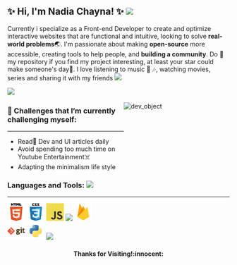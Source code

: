 <!-- Greeting -->
<h2>✨ Hi, I'm Nadia Chayna! ✨ <img src="https://media.giphy.com/media/mGcNjsfWAjY5AEZNw6/giphy.gif" width="50"></h2>

<!--Introduction -->
Currently i specialize as a Front-end Developer to create and optimize interactive websites that are functional and intuitive, looking to solve **real-world problems**:earth_asia:. I'm passionate about making **open-source** more accessible, creating tools to help people, and **building a community**. Do :star2: my repository if you find my project interesting, at least your star could make someone's day:pray:. I love listening to music :heartbeat: :notes:, watching movies, series and sharing it with my friends <img height ="20" src= "https://camo.githubusercontent.com/6ba7b982e69849c28d40e15131d5557cd65455a6/68747470733a2f2f6d656469612e67697068792e636f6d2f6d656469612f4c6e516a7057614f4e386e68723231764e572f67697068792e676966" />
<br>

<!-- Profile View Count -->
![](https://komarev.com/ghpvc/?username=nadiachayna&&style=flat)


<!-- Working GIF -->
<img src="https://pa1.narvii.com/6580/8098c6e9207376889eeb0532d9f5a0723c4d73f5_hq.gif" alt="dev_object" align="right" width="240" height="170" />

### 🌱 Challenges that I’m currently challenging myself:
---
* Read:newspaper: Dev and UI articles daily 
* Avoid spending too much time on Youtube Entertainment:skull_and_crossbones:
* Adapting the minimalism life style

 ### Languages and Tools: <img src="https://media.giphy.com/media/WUlplcMpOCEmTGBtBW/giphy.gif" width="30">
 ---
 <!-- icons -->
<code><a href = "https://developer.mozilla.org/en-US/docs/Web/Guide/HTML/HTML5"><img height="40" src="https://raw.githubusercontent.com/github/explore/80688e429a7d4ef2fca1e82350fe8e3517d3494d/topics/html/html.png"></a></code>
<code><a href = "https://developer.mozilla.org/en-US/docs/Archive/CSS3"><img height="40" src="https://raw.githubusercontent.com/github/explore/80688e429a7d4ef2fca1e82350fe8e3517d3494d/topics/css/css.png"></a></code>
<code><a href = "https://developer.mozilla.org/en-US/docs/Web/JavaScript"><img height="40" src="https://raw.githubusercontent.com/github/explore/80688e429a7d4ef2fca1e82350fe8e3517d3494d/topics/javascript/javascript.png"></a></code>
<code><a href = "https://code.visualstudio.com/"><img height="40" src="https://upload.wikimedia.org/wikipedia/commons/thumb/9/9a/Visual_Studio_Code_1.35_icon.svg/1200px-Visual_Studio_Code_1.35_icon.svg.png"></a></code>
<code><a href = "https://firebase.google.com/"><img height="40" src="https://raw.githubusercontent.com/github/explore/80688e429a7d4ef2fca1e82350fe8e3517d3494d/topics/firebase/firebase.png"></a></code>
<br>
<code><a href = "https://git-scm.com/"><img height="40" src="https://raw.githubusercontent.com/github/explore/80688e429a7d4ef2fca1e82350fe8e3517d3494d/topics/git/git.png"></a></code>
<code><a href = "https://www.python.org/"><img height="40" src="https://raw.githubusercontent.com/github/explore/80688e429a7d4ef2fca1e82350fe8e3517d3494d/topics/python/python.png"></a></code>
<code><a href = "https://www.adobe.com/in/products/illustrator.html"><img height="40" src="https://upload.wikimedia.org/wikipedia/commons/thumb/f/fb/Adobe_Illustrator_CC_icon.svg/616px-Adobe_Illustrator_CC_icon.svg.png"></a></code>

</p>
<h4 align="center"> Thanks for Visiting!:innocent:</h4>
<!--[![Top Langs](https://github-readme-stats.vercel.app/api/top-langs/?username=nadiachayna&layout=compact)](https://github.com/nadiachayna/github-readme-stats)


<img src="https://media.giphy.com/media/VgCDAzcKvsR6OM0uWg/giphy.gif" width="50"> <em><b>I love connecting with different people</b> so if you want to say <b>hi, I'll be happy to meet you more!</b> :blush:</em>

<!-- Your badges 
📫 How to reach me:
[![Linkedin](https://img.shields.io/badge/-LinkedIn-blue?style=flat&logo=Linkedin&logoColor=white)](link)
[![HackerRank](https://img.shields.io/badge/-HackerRank-islamicgreen?style=flat&logo=HackerRank&logoColor=black)](link)
[![Gmail](https://img.shields.io/badge/-GMail-c14438?style=flat&logo=Gmail&logoColor=white)](mailto:nadia.chayna.q@gmail.com)





<a center" href="https://github.com/nadiachayna">
  <img alt= "stats card" height="150px" width="350" src="https://github-readme-stats.vercel.app/api?username=nadiachayna&theme=bear&show_icons=true&count_private=true" />

[![Top Langs](https://github-readme-stats.vercel.app/api/top-langs/?username=nadiachayna&layout=compact&theme=buefy)](https://github.com/nadiachayna/github-readme-stats)

<h4 align="center"> Thanks for Visiting!:innocent:</h4>



**nadiachayna/nadiachayna** is a  _special_ ✨ repository because its `README.md` (this file) appears on your GitHub profile.

Here are some ideas to get you started:

- 🔭 I’m currently working on ...
- 🌱 I’m currently learning ...
- 👯 I’m looking to collaborate on ...
- 🤔 I’m looking for help with ...
- 💬 Ask me about ...
-  ...
- 😄 Pronouns: ...
- ⚡ Fun fact: ...
-->


